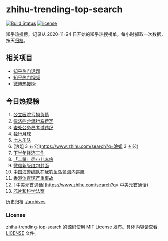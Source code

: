 # zhihu-trending-top-search

[![Build Status](https://github.com/justjavac/zhihu-trending-top-search/workflows/ci/badge.svg?branch=main)](https://github.com/justjavac/zhihu-trending-top-search/actions)
[![license](https://img.shields.io/github/license/justjavac/zhihu-trending-top-search)](https://github.com/justjavac/zhihu-trending-top-search/blob/main/LICENSE)

知乎热搜榜，记录从 2020-11-24 日开始的知乎热搜榜单。每小时抓取一次数据，按天[归档](./archives)。

## 相关项目

- [知乎热门话题](https://github.com/justjavac/zhihu-trending-hot-questions)
- [知乎热门视频](https://github.com/justjavac/zhihu-trending-hot-video)
- [微博热搜榜](https://github.com/justjavac/weibo-trending-hot-search)

## 今日热搜榜

<!-- BEGIN -->
<!-- 最后更新时间 Sat Jul 30 2022 08:29:27 GMT+0800 (China Standard Time) -->

1. [公立医院亏损负债](https://www.zhihu.com/search?q=公立医院亏损负债)
1. [佩洛西台湾行程待定](https://www.zhihu.com/search?q=佩洛西台湾行程待定)
1. [查处公务员考试违纪](https://www.zhihu.com/search?q=查处公务员考试违纪)
1. [独行月球](https://www.zhihu.com/search?q=独行月球)
1. [七人乐队](https://www.zhihu.com/search?q=七人乐队)
1. [浪姐 3 五公](https://www.zhihu.com/search?q=浪姐 3 五公)
1. [下半年经济工作](https://www.zhihu.com/search?q=下半年经济工作)
1. [「二舅」患小儿麻痹](https://www.zhihu.com/search?q=「二舅」患小儿麻痹)
1. [微信新版红包封面](https://www.zhihu.com/search?q=微信新版红包封面)
1. [中国海警编队在我钓鱼岛领海内巡航](https://www.zhihu.com/search?q=中国海警编队在我钓鱼岛领海内巡航)
1. [香港体育馆严重事故](https://www.zhihu.com/search?q=香港体育馆严重事故)
1. [ 中美元首通话](https://www.zhihu.com/search?q= 中美元首通话)
1. [芯片和科学法案](https://www.zhihu.com/search?q=芯片和科学法案)

<!-- END -->

历史归档 [./archives](./archives)

### License

[zhihu-trending-top-search](https://github.com/justjavac/zhihu-trending-top-search)
的源码使用 MIT License 发布。具体内容请查看 [LICENSE](./LICENSE) 文件。
